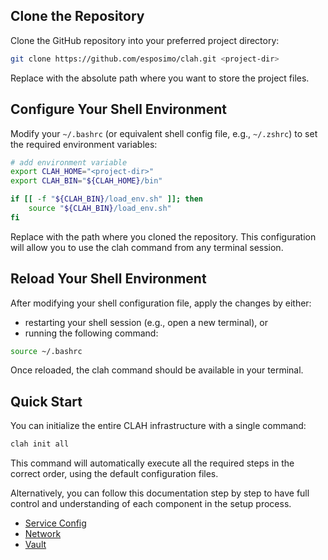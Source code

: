 ## Clone the Repository

Clone the GitHub repository into your preferred project directory:

```bash title="bash"
git clone https://github.com/esposimo/clah.git <project-dir>
```
Replace <project-dir> with the absolute path where you want to store the project files.

## Configure Your Shell Environment

Modify your `~/.bashrc` (or equivalent shell config file, e.g., `~/.zshrc`) to set the required environment variables:

```bash title="bash" linenums="1"
# add environment variable
export CLAH_HOME="<project-dir>"
export CLAH_BIN="${CLAH_HOME}/bin"

if [[ -f "${CLAH_BIN}/load_env.sh" ]]; then
    source "${CLAH_BIN}/load_env.sh"
fi
```
Replace <project-dir> with the path where you cloned the repository.
This configuration will allow you to use the clah command from any terminal session.

## Reload Your Shell Environment

After modifying your shell configuration file, apply the changes by either:

- restarting your shell session (e.g., open a new terminal), or  
- running the following command:

```bash title="bash"
source ~/.bashrc
```
Once reloaded, the clah command should be available in your terminal.

## Quick Start

You can initialize the entire CLAH infrastructure with a single command:

```bash
clah init all
```
This command will automatically execute all the required steps in the correct order, using the default configuration files.

Alternatively, you can follow this documentation step by step to have full control and understanding of each component in the setup process.

- [Service Config](./sc-install.md)
- [Network](./network.md)
- [Vault](./vault.md)